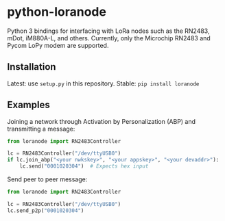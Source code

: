 python-loranode
===============

Python 3 bindings for interfacing with LoRa nodes such as the RN2483, mDot, iM880A-L, and others. Currently, only the Microchip RN2483 and Pycom LoPy modem are supported.


Installation
------------

Latest: use `setup.py` in this repository.
Stable: `pip install loranode`


Examples
--------

Joining a network through Activation by Personalization (ABP) and transmitting a message:

```python
from loranode import RN2483Controller

lc = RN2483Controller("/dev/ttyUSB0")
if lc.join_abp("<your nwkskey>", "<your appskey>", "<your devaddr>"):
    lc.send("0001020304")  # Expects hex input
```

Send peer to peer message:

```python
from loranode import RN2483Controller

lc = RN2483Controller("/dev/ttyUSB0")
lc.send_p2p("0001020304")
```
